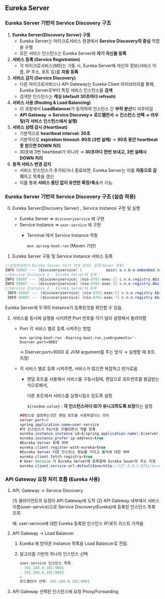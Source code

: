 ## **Eureka Server**

### Eureka Server 기반의 Service Discovery 구조

1. **Eureka Server(Discovery Server) 구동**
    - Eureka Server는 마이크로서비스 환경에서 **Service Discovery의 중심** 역할을 수행
    - 모든 서비스 인스턴스는 Eureka Server에 **자기 자신을 등록**
2. **서비스 등록 (Service Registration)**
    - 각 마이크로서비스(MS)는 기동 시, Eureka Server에 자신의 정보(서비스 이름, IP 주소, 포트 등)를 **자동 등록**
3. **서비스 감지 (Service Discovery)**
    - 다른 마이크로서비스나 API Gateway는 Eureka Client 라이브러리를 통해, Eureka Server로부터 특정 서비스 인스턴스를 **검색**
    - 검색한 인스턴스는 **캐싱 (default 30초마다 refresh)**
4. **서비스 사용 (Routing & Load Balancing)**
    - 이 과정에서 **LoadBalancer**가 동작하여 인스턴스 간 **부하 분산**이 이루어짐
    - **API Gateway → Service Discovey→ 로드밸런서 → 인스턴스 선택 → 라우팅(각 서비스 인스턴스에서 실행)**
5. **서비스 상태 감시 (Heartbeat)**
    - 기본적으로 **heartbeat interval: 30초**
    - 기본적으로 **expiration timeout: 90초 (3번 실패)** → **90초 동안 heartbeat 못 받으면 DOWN 처리**
    - 30초에 3번 heartbeat가 아니라 → **30초마다 한번 보내고, 3번 실패시 DOWN 처리**
6. **동적 서비스 변경 감지**
    - 서비스 인스턴스가 추가되거나 종료되면, Eureka Server는 이를 **자동으로 감지**하고 목록을 갱신
    - 이를 통해 **서비스 중단 없이 유연한 확장/축소**가 가능.

### Eureka Server 기반의 Service Discovery 구조 (실습 적용)

0. Eureka Server(Discovery Server) , Service Instance 구현 및 실행
    - Eureka Server ⇒ `discoveryservice` 에 구현
    - Service Instance ⇒ `user-service` 에 구현
        - Terminal 에서 Service Instance 작동
            
             `mvn spring-boot:run`    (Maven 기반)
            

1. Eureka Server 구동 및  Service Instance 서비스 등록

```java
//설정파일에서 Eureka Server Port 번호 8761 설정(Sever 부팅)
INFO 56087 --- [discoveryservice] [           main] o.s.b.w.embedded.tomcat.TomcatWebServer  : Tomcat initialized with port 8761 (http)
//Service Instance 1 - Eureka Server에 등록
INFO 56087 --- [discoveryservice] [nio-8761-exec-2] c.n.e.registry.AbstractInstanceRegistry  : Registered instance USER-SERVICE/user-service:0:3b1e5052b832897bb70cc35b21983f49  with status UP (replication=false) //Client(User-Service Instance 1) Server 에 직접 등록 요청
INFO 56087 --- [discoveryservice] [nio-8761-exec-3] c.n.e.registry.AbstractInstanceRegistry  : Registered instance USER-SERVICE/user-service:0:3b1e5052b832897bb70cc35b21983f49  with status UP (replication=true) //Eureka Server 가 이 인스턴스를 등록했음을 알리는 부분
//Service Instance 2 - Eureka Server에 등록
 INFO 56087 --- [discoveryservice] [nio-8761-exec-5] c.n.e.registry.AbstractInstanceRegistry  : Registered instance USER-SERVICE/user-service:0:21aa5a040f5dfd30b8164e46c76717da  with status UP (replication=false)
 INFO 56087 --- [discoveryservice] [nio-8761-exec-7] c.n.e.registry.AbstractInstanceRegistry  : Registered instance USER-SERVICE/user-service:0:21aa5a040f5dfd30b8164e46c76717da  with status UP (replication=true)
```

Eureka Server에 두개의 Instance가 등록된것을 확인할 수 있음.


2. 서비스를 동시에 실행을 시키려면 Port 번호를 각기 달리 설정해서 돌려야함 
    - Port 각 서비스 별로 등록 시켜주는 방법
        
        `mvn spring-boot:run -Dspring-boot.run.jvmArguments='-Dserver.port=9003'`
        
        → Dserver.port=9003 로 JVM argument를 주는 방식 → 실행할 때 포트 지정!
        
    - 각 서비스 별로 등록 시켜주면, 서비스가 많으면 복잡하고 번거로움
        - 랜덤 포트를 사용해서 서비스를 구동시킬때, 랜덤으로 포트번호를 발급받는 식으로해서,
            
            다른 포트에서 서비스를 실행시킬수 있도록 설정
            
            `${random.value}`  : **각 인스턴스마다 ID가 유니크하도록 보장**하는 설정
            
        
        ```java
        #0번으로 설정하는것은 랜덤 포트를 사용하겠다는 의미
        server.port=0
        spring.application.name=user-service
        #각 인스턴스가 Port로 구별되면서 개별 등록
        eureka.instance.instance-id=${spring.application.name}:${server.port}:${random.value} 
        eureka.instance.prefer-ip-address=true
        #Eureka Server 등록 여부
        eureka.client.register-with-eureka=true
        #Eureka Server 다른 인스턴스 정보를 가지고 올지에 대한 여부
        eureka.client.fetch-registry=true
        # User Service 가 Eureka Server에 등록할때 Eureka Sever의 주소 지정
        eureka.client.service-url.defaultZone=http://127.0.0.1:8761/eureka
        
        ```

        

### API Gateway 요청 처리 흐름 (Eureka 사용)

1. API. Gateway → Service Discovery 
    
    (1) 클라이언트의 요청이 API Gateway에 도착
    (2) API Gateway 내부에서 서비스 이름(user-service)으로 Service Discovery(Eureka)에 등록된 인스턴스 목록 조회
    
     예: user-service에 대한 Eureka 등록된 인스턴스 IP/포트 리스트 가져옴
    
2. API Gateway → Load Balancer
    1. Eureka 에 받아온 Instance 목록을  Load Balancer로 전달.
    2. 알고리즘 기반의 하나의 인스턴스 선택 
        
        ```java
        user-service 인스턴스 목록:
        - 192.168.0.101:9001
        - 192.168.0.102:9002
        ↓
        로드밸런서 선택: 192.168.0.101:9001
        ```
        
3. API Gateway 선택된 인스턴스에 요청 Proxy/Forwarding